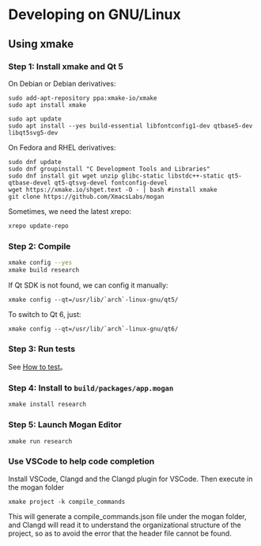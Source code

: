 # Developing on GNU/Linux
## Using xmake
### Step 1: Install xmake and Qt 5
On Debian or Debian derivatives:
```
sudo add-apt-repository ppa:xmake-io/xmake
sudo apt install xmake

sudo apt update
sudo apt install --yes build-essential libfontconfig1-dev qtbase5-dev libqt5svg5-dev
```

On Fedora and RHEL derivatives:<!-- (tested on docker) -->
```
sudo dnf update
sudo dnf groupinstall "C Development Tools and Libraries"
sudo dnf install git wget unzip glibc-static libstdc++-static qt5-qtbase-devel qt5-qtsvg-devel fontconfig-devel
wget https://xmake.io/shget.text -O - | bash #install xmake
git clone https://github.com/XmacsLabs/mogan
```

Sometimes, we need the latest xrepo:
``` bash
xrepo update-repo
```

### Step 2: Compile
``` bash
xmake config --yes
xmake build research
```

If Qt SDK is not found, we can config it manually:
```
xmake config --qt=/usr/lib/`arch`-linux-gnu/qt5/
```
To switch to Qt 6, just:
```
xmake config --qt=/usr/lib/`arch`-linux-gnu/qt6/
```

### Step 3: Run tests
See [How to test](Test.md)。

### Step 4: Install to `build/packages/app.mogan`
``` bash
xmake install research
```

### Step 5: Launch Mogan Editor
``` bash
xmake run research
```

### Use VSCode to help code completion
Install VSCode, Clangd and the Clangd plugin for VSCode.
Then execute in the mogan folder
````
xmake project -k compile_commands
````
This will generate a compile_commands.json file under the mogan folder, and Clangd will read it to understand the organizational structure of the project, so as to avoid the error that the header file cannot be found.
